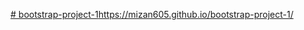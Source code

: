 [# bootstrap-project-1](https://mizan605.github.io/bootstrap-project-1/)https://mizan605.github.io/bootstrap-project-1/
